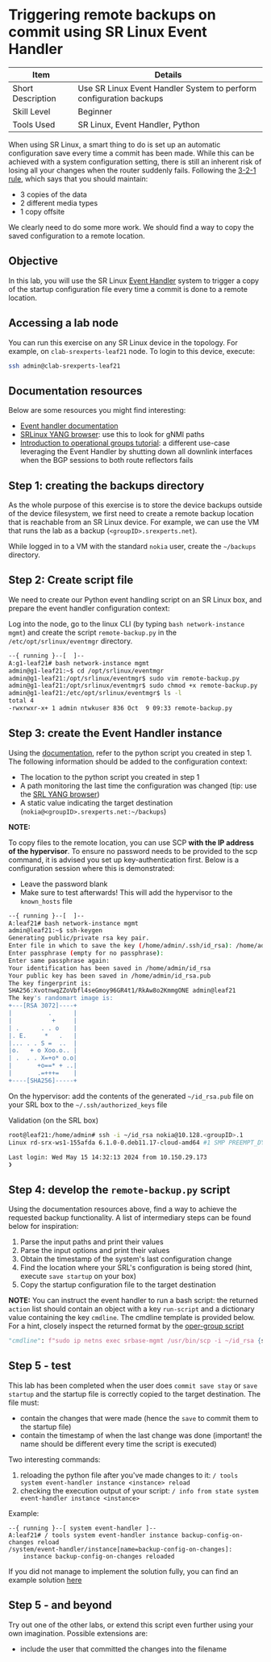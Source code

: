 # Triggering remote backups on commit using SR Linux Event Handler

| Item              | Details                                                            |
| ----------------- | ------------------------------------------------------------------ |
| Short Description | Use SR Linux Event Handler System to perform configuration backups |
| Skill Level       | Beginner                                                           |
| Tools Used        | SR Linux, Event Handler, Python                                    |

When using SR Linux, a smart thing to do is set up an automatic configuration save every time a commit has been made. While this can be achieved with a system configuration setting, there is still an inherent risk of losing all your changes when the router suddenly fails. Following the [3-2-1 rule](https://www.seagate.com/de/de/blog/what-is-a-3-2-1-backup-strategy/), which says that you should maintain:

- 3 copies of the data
- 2 different media types
- 1 copy offsite

We clearly need to do some more work. We should find a way to copy the saved configuration to a remote location.

## Objective

In this lab, you will use the SR Linux [Event Handler](https://documentation.nokia.com/srlinux/24-3/books/event-handler/event-handler-overview.html) system to trigger a copy of the startup configuration file every time a commit is done to a remote location.

## Accessing a lab node

You can run this exercise on any SR Linux device in the topology. For example, on `clab-srexperts-leaf21` node. To login to this device, execute:

```bash
ssh admin@clab-srexperts-leaf21
```

## Documentation resources

Below are some resources you might find interesting:

- [Event handler documentation](https://documentation.nokia.com/srlinux/24-3/books/event-handler/event-handler-configuration.html?Chandler#event-handler-config)
- [SRLinux YANG browser](https://yang.srlinux.dev/v24.7.1): use this to look for gNMI paths
- [Introduction to operational groups tutorial](https://learn.srlinux.dev/tutorials/programmability/event-handler/oper-group/oper-group-intro/): a different use-case leveraging the Event Handler by shutting down all downlink interfaces when the BGP sessions to both route reflectors fails

## Step 1: creating the backups directory

As the whole purpose of this exercise is to store the device backups outside of the device filesystem, we first need to create a remote backup location that is reachable from an SR Linux device. For example, we can use the VM that runs the lab as a backup (`<groupID>.srexperts.net`).

While logged in to a VM with the standard `nokia` user, create the `~/backups` directory.

## Step 2: Create script file

We need to create our Python event handling script on an SR Linux box, and prepare the event handler configuration context:

Log into the node, go to the linux CLI (by typing `bash network-instance mgmt`) and create the script `remote-backup.py` in the `/etc/opt/srlinux/eventmgr` directory.

```bash
--{ running }--[  ]--
A:g1-leaf21# bash network-instance mgmt
admin@g1-leaf21:~$ cd /opt/srlinux/eventmgr
admin@g1-leaf21:/opt/srlinux/eventmgr$ sudo vim remote-backup.py
admin@g1-leaf21:/opt/srlinux/eventmgr$ sudo chmod +x remote-backup.py
admin@g1-leaf21:/etc/opt/srlinux/eventmgr$ ls -l
total 4
-rwxrwxr-x+ 1 admin ntwkuser 836 Oct  9 09:33 remote-backup.py
```

## Step 3: create the Event Handler instance

Using the [documentation](https://documentation.nokia.com/srlinux/24-3/books/event-handler/event-handler-configuration.html?handler#event-handler-config), refer to the python script you created in step 1. The following information should be added to the configuration context:

- The location to the python script you created in step 1
- A path monitoring the last time the configuration was changed (tip: use the [SRL YANG browser](https://yang.srlinux.dev/v24.7.1))
- A static value indicating the target destination (`nokia@<groupID>.srexperts.net:~/backups`)

**NOTE:**

To copy files to the remote location, you can use SCP **with the IP address of the hypervisor**. To ensure no password needs to be provided to the scp command, it is advised you set up key-authentication first. Below is a configuration session where this is demonstrated:

- Leave the password blank
- Make sure to test afterwards! This will add the hypervisor to the `known_hosts` file

```bash
--{ running }--[  ]--
A:leaf21# bash network-instance mgmt
admin@leaf21:~$ ssh-keygen
Generating public/private rsa key pair.
Enter file in which to save the key (/home/admin/.ssh/id_rsa): /home/admin/id_rsa
Enter passphrase (empty for no passphrase):
Enter same passphrase again:
Your identification has been saved in /home/admin/id_rsa
Your public key has been saved in /home/admin/id_rsa.pub
The key fingerprint is:
SHA256:XvotnwqZZoVbfl4seGmoy96GR4t1/RkAw8o2KmmgONE admin@leaf21
The key's randomart image is:
+---[RSA 3072]----+
|          .      |
|           +     |
| .      . . o    |
|. E.     *   .   |
|... . . S =  ..  |
|o.   + o Xoo.o.. |
| .  . . X=+o* o.o|
|       +o==* + ..|
|       .=+++=    |
+----[SHA256]-----+
```

On the hypervisor: add the contents of the generated `~/id_rsa.pub` file on your SRL box to the `~/.ssh/authorized_keys` file

Validation (on the SRL box)

```bash
root@leaf21:/home/admin# ssh -i ~/id_rsa nokia@10.128.<groupID>.1
Linux rd-srx-ws1-155afda 6.1.0-0.deb11.17-cloud-amd64 #1 SMP PREEMPT_DYNAMIC Debian 6.1.69-1~bpo11+1 (2024-01-05) x86_64

Last login: Wed May 15 14:32:13 2024 from 10.150.29.173
❯ 
```

## Step 4: develop the `remote-backup.py` script

Using the documentation resources above, find a way to achieve the requested backup functionality. A list of intermediary steps can be found below for inspiration:

1) Parse the input paths and print their values
2) Parse the input options and print their values
3) Obtain the timestamp of the system's last configuration change
4) Find the location where your SRL's configuration is being stored (hint, execute `save startup` on your box)
5) Copy the startup configuration file to the target destination

**NOTE:**
You can instruct the event handler to run a bash script: the returned `action` list should contain an object with a key `run-script` and a dictionary value containing the key `cmdline`. The cmdline template is provided below. For a hint, closely inspect the returned format by the [oper-group script](https://learn.srlinux.dev/tutorials/programmability/event-handler/oper-group/script/)

```python
"cmdline": f"sudo ip netns exec srbase-mgmt /usr/bin/scp -i ~/id_rsa {startup_config} {target}/config-{timestamp}.json"
```

## Step 5 - test

This lab has been completed when the user does `commit save stay` or `save startup` and the startup file is correctly copied to the target destination. The file must:

- contain the changes that were made (hence the `save` to commit them to the startup file)
- contain the timestamp of when the last change was done (important! the name should be different every time the script is executed)

Two interesting commands:

1) reloading the python file after you've made changes to it: `/ tools system event-handler instance <instance> reload`
2) checking the execution output of your script: `/ info from state system event-handler instance <instance>`

Example:

```
--{ running }--[ system event-handler ]--
A:leaf21# / tools system event-handler instance backup-config-on-changes reload
/system/event-handler/instance[name=backup-config-on-changes]:
    instance backup-config-on-changes reloaded
```

If you did not manage to implement the solution fully, you can find an example solution [here](solution/solution.py)

## Step 5 - and beyond

Try out one of the other labs, or extend this script even further using your own imagination. Possible extensions are:

- include the user that committed the changes into the filename
